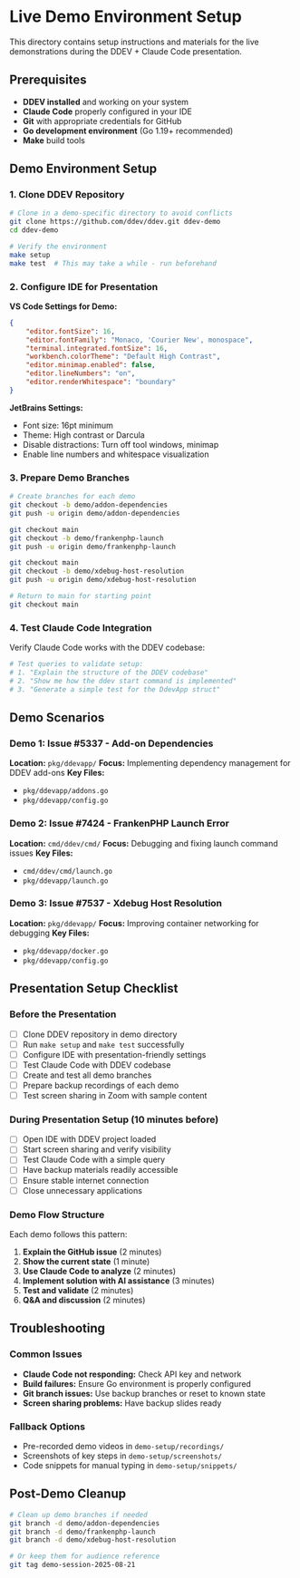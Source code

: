 # Live Demo Environment Setup

This directory contains setup instructions and materials for the live demonstrations during the DDEV + Claude Code presentation.

## Prerequisites

- **DDEV installed** and working on your system
- **Claude Code** properly configured in your IDE
- **Git** with appropriate credentials for GitHub
- **Go development environment** (Go 1.19+ recommended)
- **Make** build tools

## Demo Environment Setup

### 1. Clone DDEV Repository

```bash
# Clone in a demo-specific directory to avoid conflicts
git clone https://github.com/ddev/ddev.git ddev-demo
cd ddev-demo

# Verify the environment
make setup
make test  # This may take a while - run beforehand
```

### 2. Configure IDE for Presentation

**VS Code Settings for Demo:**
```json
{
    "editor.fontSize": 16,
    "editor.fontFamily": "Monaco, 'Courier New', monospace",
    "terminal.integrated.fontSize": 16,
    "workbench.colorTheme": "Default High Contrast",
    "editor.minimap.enabled": false,
    "editor.lineNumbers": "on",
    "editor.renderWhitespace": "boundary"
}
```

**JetBrains Settings:**
- Font size: 16pt minimum
- Theme: High contrast or Darcula
- Disable distractions: Turn off tool windows, minimap
- Enable line numbers and whitespace visualization

### 3. Prepare Demo Branches

```bash
# Create branches for each demo
git checkout -b demo/addon-dependencies
git push -u origin demo/addon-dependencies

git checkout main
git checkout -b demo/frankenphp-launch  
git push -u origin demo/frankenphp-launch

git checkout main
git checkout -b demo/xdebug-host-resolution
git push -u origin demo/xdebug-host-resolution

# Return to main for starting point
git checkout main
```

### 4. Test Claude Code Integration

Verify Claude Code works with the DDEV codebase:

```bash
# Test queries to validate setup:
# 1. "Explain the structure of the DDEV codebase"
# 2. "Show me how the ddev start command is implemented"
# 3. "Generate a simple test for the DdevApp struct"
```

## Demo Scenarios

### Demo 1: Issue #5337 - Add-on Dependencies
**Location:** `pkg/ddevapp/` 
**Focus:** Implementing dependency management for DDEV add-ons
**Key Files:**
- `pkg/ddevapp/addons.go`
- `pkg/ddevapp/config.go`

### Demo 2: Issue #7424 - FrankenPHP Launch Error  
**Location:** `cmd/ddev/cmd/`
**Focus:** Debugging and fixing launch command issues
**Key Files:**
- `cmd/ddev/cmd/launch.go`
- `pkg/ddevapp/launch.go`

### Demo 3: Issue #7537 - Xdebug Host Resolution
**Location:** `pkg/ddevapp/`
**Focus:** Improving container networking for debugging
**Key Files:**
- `pkg/ddevapp/docker.go`
- `pkg/ddevapp/config.go`

## Presentation Setup Checklist

### Before the Presentation
- [ ] Clone DDEV repository in demo directory
- [ ] Run `make setup` and `make test` successfully
- [ ] Configure IDE with presentation-friendly settings
- [ ] Test Claude Code with DDEV codebase
- [ ] Create and test all demo branches
- [ ] Prepare backup recordings of each demo
- [ ] Test screen sharing in Zoom with sample content

### During Presentation Setup (10 minutes before)
- [ ] Open IDE with DDEV project loaded
- [ ] Start screen sharing and verify visibility
- [ ] Test Claude Code with a simple query
- [ ] Have backup materials readily accessible
- [ ] Ensure stable internet connection
- [ ] Close unnecessary applications

### Demo Flow Structure
Each demo follows this pattern:
1. **Explain the GitHub issue** (2 minutes)
2. **Show the current state** (1 minute)  
3. **Use Claude Code to analyze** (2 minutes)
4. **Implement solution with AI assistance** (3 minutes)
5. **Test and validate** (2 minutes)
6. **Q&A and discussion** (2 minutes)

## Troubleshooting

### Common Issues
- **Claude Code not responding:** Check API key and network
- **Build failures:** Ensure Go environment is properly configured  
- **Git branch issues:** Use backup branches or reset to known state
- **Screen sharing problems:** Have backup slides ready

### Fallback Options
- Pre-recorded demo videos in `demo-setup/recordings/`
- Screenshots of key steps in `demo-setup/screenshots/`
- Code snippets for manual typing in `demo-setup/snippets/`

## Post-Demo Cleanup

```bash
# Clean up demo branches if needed
git branch -d demo/addon-dependencies
git branch -d demo/frankenphp-launch
git branch -d demo/xdebug-host-resolution

# Or keep them for audience reference
git tag demo-session-2025-08-21
```
